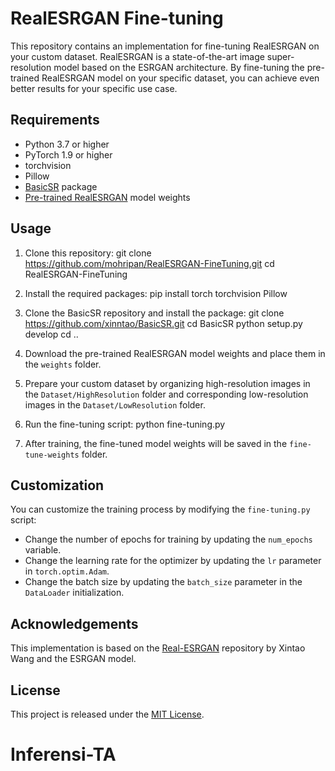 # RealESRGAN Fine-tuning

This repository contains an implementation for fine-tuning RealESRGAN on your custom dataset. RealESRGAN is a state-of-the-art image super-resolution model based on the ESRGAN architecture. By fine-tuning the pre-trained RealESRGAN model on your specific dataset, you can achieve even better results for your specific use case.

## Requirements

- Python 3.7 or higher
- PyTorch 1.9 or higher
- torchvision
- Pillow
- [BasicSR](https://github.com/xinntao/BasicSR) package
- [Pre-trained RealESRGAN](https://github.com/xinntao/Real-ESRGAN) model weights

## Usage

1. Clone this repository:
  git clone https://github.com/mohripan/RealESRGAN-FineTuning.git
  cd RealESRGAN-FineTuning

2. Install the required packages:
  pip install torch torchvision Pillow

3. Clone the BasicSR repository and install the package:
  git clone https://github.com/xinntao/BasicSR.git
  cd BasicSR
  python setup.py develop
  cd ..
  

4. Download the pre-trained RealESRGAN model weights and place them in the `weights` folder.

5. Prepare your custom dataset by organizing high-resolution images in the `Dataset/HighResolution` folder and corresponding low-resolution images in the `Dataset/LowResolution` folder.

6. Run the fine-tuning script:
  python fine-tuning.py


7. After training, the fine-tuned model weights will be saved in the `fine-tune-weights` folder.

## Customization

You can customize the training process by modifying the `fine-tuning.py` script:

- Change the number of epochs for training by updating the `num_epochs` variable.
- Change the learning rate for the optimizer by updating the `lr` parameter in `torch.optim.Adam`.
- Change the batch size by updating the `batch_size` parameter in the `DataLoader` initialization.

## Acknowledgements

This implementation is based on the [Real-ESRGAN](https://github.com/xinntao/Real-ESRGAN) repository by Xintao Wang and the ESRGAN model.

## License

This project is released under the [MIT License](LICENSE).
# Inferensi-TA
